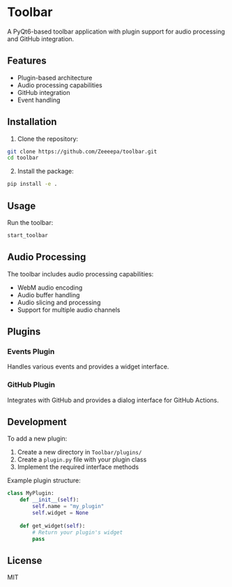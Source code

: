 # Toolbar

A PyQt6-based toolbar application with plugin support for audio processing and GitHub integration.

## Features

- Plugin-based architecture
- Audio processing capabilities
- GitHub integration
- Event handling

## Installation

1. Clone the repository:
```bash
git clone https://github.com/Zeeeepa/toolbar.git
cd toolbar
```

2. Install the package:
```bash
pip install -e .
```

## Usage

Run the toolbar:
```bash
start_toolbar
```

## Audio Processing

The toolbar includes audio processing capabilities:
- WebM audio encoding
- Audio buffer handling
- Audio slicing and processing
- Support for multiple audio channels

## Plugins

### Events Plugin
Handles various events and provides a widget interface.

### GitHub Plugin
Integrates with GitHub and provides a dialog interface for GitHub Actions.

## Development

To add a new plugin:

1. Create a new directory in `Toolbar/plugins/`
2. Create a `plugin.py` file with your plugin class
3. Implement the required interface methods

Example plugin structure:
```python
class MyPlugin:
    def __init__(self):
        self.name = "my_plugin"
        self.widget = None
        
    def get_widget(self):
        # Return your plugin's widget
        pass
```

## License

MIT
